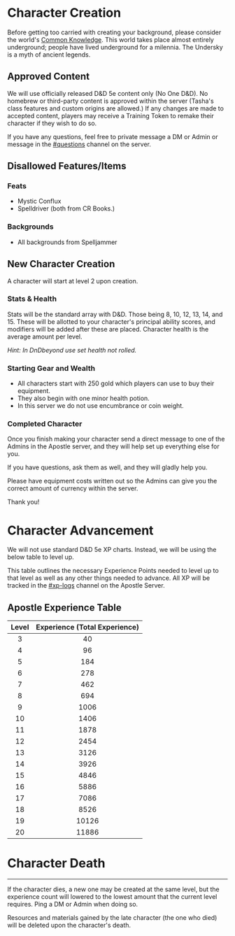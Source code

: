 # Character Creation
Before getting too carried with creating your background, please consider the world's [Common Knowledge](https://discord.com/channels/1003087059247964161/1003087060544000037). This world takes place almost entirely underground; people have lived underground for a milennia. The Undersky is a myth of ancient legends.

## Approved Content
We will use officially released D&D 5e content only (No One D&D). No homebrew or third-party content is approved within the server (Tasha's class features and custom origins are allowed.) If any changes are made to accepted content, players may receive a Training Token to remake their character if they wish to do so.

If you have any questions, feel free to private message a DM or Admin or message in the [#questions](https://discord.com/channels/1003087059247964161/1003087060103594023) channel on the server.

## Disallowed Features/Items
### Feats
- Mystic Conflux
- Spelldriver (both from CR Books.)

### Backgrounds 
- All backgrounds from Spelljammer

## New Character Creation
A character will start at level 2 upon creation.

### Stats & Health
Stats will be the standard array with D&D. Those being 8, 10, 12, 13, 14, and 15. These will be allotted to your character's principal ability scores, and modifiers will be added after these are placed. Character health is the average amount per level.

*Hint: In DnDbeyond use set health not rolled.*

### Starting Gear and Wealth
- All characters start with 250 gold which players can use to buy their equipment. 
- They also begin with one minor health potion. 
- In this server we do not use encumbrance or coin weight.

### Completed Character
Once you finish making your character send a direct message to one of the Admins in the Apostle server, and they will help set up everything else for you. 

If you have questions, ask them as well, and they will gladly help you. 

Please have equipment costs written out so the Admins can give you the correct amount of currency within the server.

Thank you!

# Character Advancement
We will not use standard D&D 5e XP charts. Instead, we will be using the below table to level up.

This table outlines the necessary Experience Points needed to level up to that level as well as any other things needed to advance. All XP will be tracked in the [#xp-logs](https://discord.com/channels/1003087059247964161/1003087060313325669) channel on the Apostle Server.

## Apostle Experience Table
Level | Experience (Total Experience)
:--: | :--: 
3 | 40
4 | 96
5 | 184
6 | 278
7 | 462
8 | 694
9 | 1006
10 | 1406
11 | 1878
12 | 2454
13 | 3126
14 | 3926
15 | 4846
16 | 5886
17 | 7086
18 | 8526
19 | 10126
20 | 11886

# Character Death
---
If the character dies, a new one may be created at the same level, but the experience count will lowered to the lowest amount that the current level requires. Ping a DM or Admin when doing so.

Resources and materials gained by the late character (the one who died) will be deleted upon the character's death.



